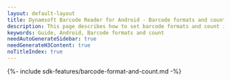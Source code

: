 ```yaml
---
layout: default-layout
title: Dynamsoft Barcode Reader for Android - Barcode formats and count
description: This page describes how to set barcode formats and count in Dynamsoft Barcode Reader Android SDK.
keywords: Guide, Android, Barcode formats and count
needAutoGenerateSidebar: true
needGenerateH3Content: true
noTitleIndex: true
---
```


{%- include sdk-features/barcode-format-and-count.md -%}